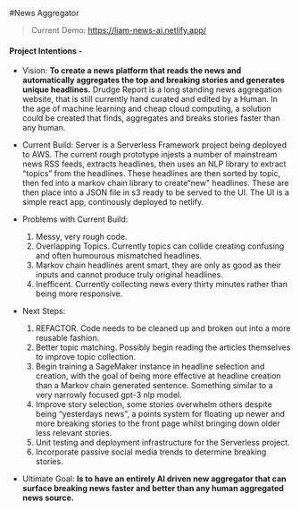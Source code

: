 #News Aggregator

> Current Demo: https://liam-news-ai.netlify.app/

#### Project Intentions -

- Vision: **To create a news platform that reads the news and automatically aggregates the top and breaking stories and generates unique headlines.** Drudge Report is a long standing news aggregation website, that is still currently hand curated and edited by a Human. In the age of machine learning and cheap cloud computing, a solution could be created that finds, aggregates and breaks stories faster than any human.

- Current Build: Server is a Serverless Framework project being deployed to AWS. The current rough prototype injests a number of mainstream news RSS feeds, extracts headlines, then uses an NLP library to extract “topics” from the headlines. These headlines are then sorted by topic, then fed into a markov chain library to create“new" headlines. These are then place into a JSON file in s3 ready to be served to the UI. The UI is a simple react app, continously deployed to netlify.

- Problems with Current Build: 
	1. Messy, very rough code. 
	2. Overlapping Topics. Currently topics can collide creating confusing and often humourous mismatched headlines.
	3. Markov chain headlines arent smart, they are only as good as their inputs and cannot produce truly original headlines. 
	4. Inefficent. Currently collecting news every thirty minutes rather than being more responsive.

- Next Steps: 
	1. REFACTOR. Code needs to be cleaned up and broken out into a more reusable fashion.
	2. Better topic matching. Possibly begin reading the articles themselves to improve topic collection. 
	3. Begin training a SageMaker instance in headline selection and creation, with the goal of being more effective at headline creation than a Markov chain generated sentence. Something similar to a very narrowly focused gpt-3 nlp model. 
	4. Improve story selection, some stories overwhelm others despite being “yesterdays news", a points system for floating up newer and more breaking stories to the front page whilst bringing down older less relevant stories. 
	5. Unit testing and deployment infrastructure for the Serverless project. 
	6. Incorporate passive social media trends to determine breaking stories.

- Ultimate Goal: **Is to have an entirely AI driven new aggregator that can surface breaking news faster and better than any human aggregated news source.**
